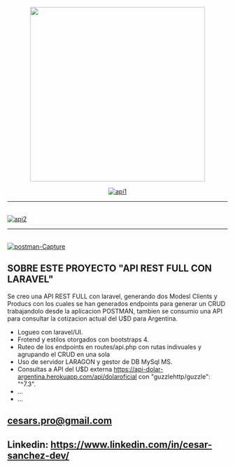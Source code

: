<p align="center"><a href="https://laravel.com" target="_blank"><img src="https://raw.githubusercontent.com/laravel/art/master/logo-lockup/5%20SVG/2%20CMYK/1%20Full%20Color/laravel-logolockup-cmyk-red.svg" width="400"></a></p>

<p align="center">
<a href="https://ibb.co/t36vW2d"><img src="https://i.ibb.co/yVCZbk3/api1.png" alt="api1" border="0"></a>
    <hr><br>
<a href="https://ibb.co/rG6vQ2n"><img src="https://i.ibb.co/Fbwnh4G/api2.png" alt="api2" border="0"></a>
    <hr><br>
<a href="https://ibb.co/gyYdzDK"><img src="https://i.ibb.co/kKZJQhC/postman-Capture.png" alt="postman-Capture" border="0"></a>
</p>

## SOBRE ESTE PROYECTO "API REST FULL CON LARAVEL"

Se creo una API REST FULL con laravel, generando dos Modesl Clients y Producs con los cuales se han generados endpoints para generar un CRUD trabajandolo desde la aplicacion POSTMAN, tambien se consumio una API para consultar la cotizacion actual del U$D para Argentina.

- Logueo con laravel/UI.
- Frotend y estilos otorgados con bootstraps 4.
- Ruteo de los endpoints en routes/api.php con rutas indivuales y agrupando el CRUD en una sola
- Uso de servidor LARAGON y gestor de DB MySql MS.
- Consultas a API del U$D externa https://api-dolar-argentina.herokuapp.com/api/dolaroficial con "guzzlehttp/guzzle": "^7.3".
-  ...
- ...

 

## cesars.pro@gmail.com
## Linkedin: https://www.linkedin.com/in/cesar-sanchez-dev/

